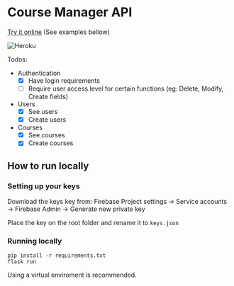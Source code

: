 # Course Manager API

[Try it online](https://course-manager-server-seg-3.herokuapp.com/) (See examples bellow)

![Heroku](https://heroku-badge.herokuapp.com/?app=course-manager-server-seg-3
)

Todos:

- Authentication
  - [x] Have login requirements
  - [ ] Require user access level for certain functions (eg: Delete, Modify, Create fields)
- Users
  - [x] See users
  - [x] Create users
- Courses
  - [x] See courses
  - [x] Create courses

## How to run locally

### Setting up your keys

Download the keys key from:
Firebase Project settings → Service accounts → Firebase Admin →  Generate new private key

Place the key on the root folder and rename it to `keys.json`

### Running locally

```console
pip install -r requirements.txt
flask run
```

Using a virtual enviroment is recommended.
